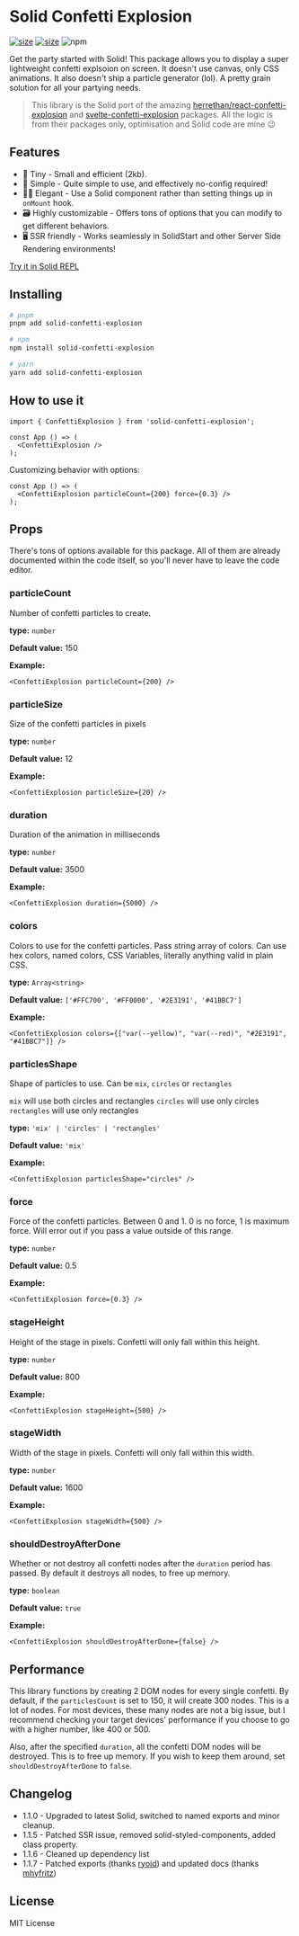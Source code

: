 # Solid Confetti Explosion

[![size](https://img.shields.io/bundlephobia/minzip/solid-confetti-explosion@%5E1.0.3?style=for-the-badge)](https://bundlephobia.com/package/solid-confetti-explosion)
[![size](https://img.shields.io/npm/v/solid-confetti-explosion?style=for-the-badge)](https://www.npmjs.com/package/solid-confetti-explosion)
![npm](https://img.shields.io/npm/dw/solid-confetti-explosion?style=for-the-badge)

Get the party started with Solid! This package allows you to display a super lightweight confetti explsoion on screen. It doesn't use canvas, only CSS animations. It also doesn't ship a particle generator (lol). A pretty grain solution for all your partying needs.

> This library is the Solid port of the amazing [herrethan/react-confetti-explosion](https://github.com/herrethan/react-confetti-explosion#readme) and [svelte-confetti-explosion](https://github.com/PuruVJ/svelte-confetti-explosion) packages. All the logic is from their packages only, optimisation and Solid code are mine 😉

## Features

- 🤏 Tiny - Small and efficient (2kb).
- 🐇 Simple - Quite simple to use, and effectively no-config required!
- 🧙‍♀️ Elegant - Use a Solid component rather than setting things up in `onMount` hook.
- 🗃️ Highly customizable - Offers tons of options that you can modify to get different behaviors.
- 🖥️ SSR friendly - Works seamlessly in SolidStart and other Server Side Rendering environments!

[Try it in Solid REPL](https://playground.solidjs.com/?hash=-786404954&version=1.4.1)

## Installing

```bash
# pnpm
pnpm add solid-confetti-explosion

# npm
npm install solid-confetti-explosion

# yarn
yarn add solid-confetti-explosion
```

## How to use it

```tsx
import { ConfettiExplosion } from 'solid-confetti-explosion';

const App () => (
  <ConfettiExplosion />
);
```

Customizing behavior with options:

```tsx
const App () => (
  <ConfettiExplosion particleCount={200} force={0.3} />
);
```

## Props

There's tons of options available for this package. All of them are already documented within the code itself, so you'll never have to leave the code editor.

### particleCount

Number of confetti particles to create.

**type:** `number`

**Default value:** 150

**Example:**

```tsx
<ConfettiExplosion particleCount={200} />
```

### particleSize

Size of the confetti particles in pixels

**type:** `number`

**Default value:** 12

**Example:**

```tsx
<ConfettiExplosion particleSize={20} />
```

### duration

Duration of the animation in milliseconds

**type:** `number`

**Default value:** 3500

**Example:**

```tsx
<ConfettiExplosion duration={5000} />
```

### colors

Colors to use for the confetti particles. Pass string array of colors. Can use hex colors, named colors, CSS Variables, literally anything valid in plain CSS.

**type:** `Array<string>`

**Default value:** `['#FFC700', '#FF0000', '#2E3191', '#41BBC7']`

**Example:**

```tsx
<ConfettiExplosion colors={["var(--yellow)", "var(--red)", "#2E3191", "#41BBC7"]} />
```

### particlesShape

Shape of particles to use. Can be `mix`, `circles` or `rectangles`

`mix` will use both circles and rectangles
`circles` will use only circles
`rectangles` will use only rectangles

**type:** `'mix' | 'circles' | 'rectangles'`

**Default value:** `'mix'`

**Example:**

```tsx
<ConfettiExplosion particlesShape="circles" />
```

### force

Force of the confetti particles. Between 0 and 1. 0 is no force, 1 is maximum force. Will error out if you pass a value outside of this range.

**type:** `number`

**Default value:** 0.5

**Example:**

```tsx
<ConfettiExplosion force={0.3} />
```

### stageHeight

Height of the stage in pixels. Confetti will only fall within this height.

**type:** `number`

**Default value:** 800

**Example:**

```tsx
<ConfettiExplosion stageHeight={500} />
```

### stageWidth

Width of the stage in pixels. Confetti will only fall within this width.

**type:** `number`

**Default value:** 1600

**Example:**

```tsx
<ConfettiExplosion stageWidth={500} />
```

### shouldDestroyAfterDone

Whether or not destroy all confetti nodes after the `duration` period has passed. By default it destroys all nodes, to free up memory.

**type:** `boolean`

**Default value:** `true`

**Example:**

```tsx
<ConfettiExplosion shouldDestroyAfterDone={false} />
```

## Performance

This library functions by creating 2 DOM nodes for every single confetti. By default, if the `particlesCount` is set to 150, it will create 300 nodes. This is a lot of nodes. For most devices, these many nodes are not a big issue, but I recommend checking your target devices' performance if you choose to go with a higher number, like 400 or 500.

Also, after the specified `duration`, all the confetti DOM nodes will be destroyed. This is to free up memory. If you wish to keep them around, set `shouldDestroyAfterDone` to `false`.

## Changelog

- 1.1.0 - Upgraded to latest Solid, switched to named exports and minor cleanup.
- 1.1.5 - Patched SSR issue, removed solid-styled-components, added class property.
- 1.1.6 - Cleaned up dependency list
- 1.1.7 - Patched exports (thanks [ryoid](https://www.github.com/ryoid)) and updated docs (thanks [mhyfritz](https://www.github.com/mhyfritz))

## License

MIT License
